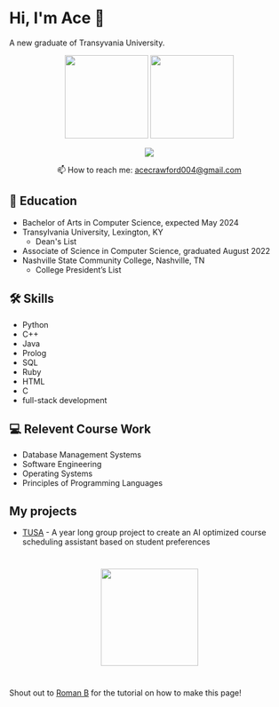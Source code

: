 # Hi, I'm Ace 👋
A new graduate of Transyvania University. 

<p align='center'>
   <a href="https://github-readme-stats.vercel.app/api?username=AceCrawford04&show_icons=true&count_private=true"><img
           height=150
           src="https://github-readme-stats.vercel.app/api?username=AceCrawford04&show_icons=true&count_private=true"/></a>
   <a href="https://github.com/AceCrawford04/github-readme-stats"><img height=150
                                                                  src="https://github-readme-stats.vercel.app/api/top-langs/?username=AceCrawford04&layout=compact"/></a>
</p>

<p align='center'>
   <a href="https://www.linkedin.com/in/acecrawford/">
       <img src="https://img.shields.io/badge/linkedin-%230077B5.svg?&style=for-the-badge&logo=linkedin&logoColor=white"/>
   </a>
<p align='center'>
   📫 How to reach me: <a href='mailto:acecrawford004@gmail.com'>acecrawford004@gmail.com</a>
</p>


## :blue_book: Education
*   Bachelor of Arts in Computer Science, expected May 2024
*   Transylvania University, Lexington, KY
      * Dean's List
*   Associate of Science in Computer Science, graduated August 2022
*   Nashville State Community College, Nashville, TN
      * College President’s List


## 🛠 Skills
*   Python
*   C++
*   Java
*   Prolog
*   SQL
*   Ruby
*   HTML
*   C
*    full-stack development

## :computer: Relevent Course Work
*   Database Management Systems
*   Software Engineering
*   Operating Systems
*   Principles of Programming Languages

## My projects

*   [TUSA](http://www.cs.transy.edu/TUSA/js-login/front/build/)  - A year long group project to create an AI optimized course scheduling assistant based on student preferences 

<div align="center" style="margin: 40px 0">
   <a href="https://github.com//github-profile-views-counter">
       <img width="175px" src="https://komarev.com/ghpvc/?username=AceCrawford04&color=DE002D">
   </a>
</div>

Shout out to [Roman B](https://codegym.cc/groups/posts/589-writing-a-resume-on-github-a-short-guide) for the tutorial on how to make this page!
